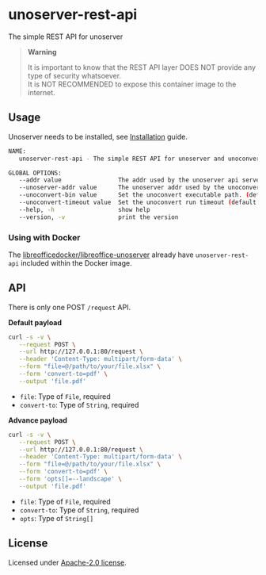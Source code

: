 # unoserver-rest-api

The simple REST API for unoserver

> **Warning**
>
> It is important to know that the REST API layer DOES NOT provide any type of security whatsoever.  
> It is NOT RECOMMENDED to expose this container image to the internet.

## Usage

Unoserver needs to be installed, see [Installation](https://github.com/unoconv/unoserver#installation) guide.

```sh
NAME:
   unoserver-rest-api - The simple REST API for unoserver and unoconvert

GLOBAL OPTIONS:
   --addr value                The addr used by the unoserver api server (default: "0.0.0.0:80")
   --unoserver-addr value      The unoserver addr used by the unoconvert (default: "127.0.0.1:2002") [$UNOSERVER_ADDR]
   --unoconvert-bin value      Set the unoconvert executable path. (default: "unoconvert") [$UNOCONVERT_BIN]
   --unoconvert-timeout value  Set the unoconvert run timeout (default: 0s) [$UNOCONVERT_TIMEOUT]
   --help, -h                  show help
   --version, -v               print the version
```

### Using with Docker

The [libreofficedocker/libreoffice-unoserver](https://github.com/libreofficedocker/libreoffice-unoserver) already have `unoserver-rest-api` included within the Docker image.

## API

There is only one POST `/request` API.

**Default payload**

```sh
curl -s -v \
   --request POST \
   --url http://127.0.0.1:80/request \
   --header 'Content-Type: multipart/form-data' \
   --form "file=@/path/to/your/file.xlsx" \
   --form 'convert-to=pdf' \
   --output 'file.pdf'
```

- `file`: Type of `File`, required
- `convert-to`: Type of `String`, required

**Advance payload**

```sh
curl -s -v \
   --request POST \
   --url http://127.0.0.1:80/request \
   --header 'Content-Type: multipart/form-data' \
   --form "file=@/path/to/your/file.xlsx" \
   --form 'convert-to=pdf' \
   --form 'opts[]=--landscape' \
   --output 'file.pdf'
```

- `file`: Type of `File`, required
- `convert-to`: Type of `String`, required
- `opts`: Type of `String[]`

## License

Licensed under [Apache-2.0 license](LICENSE).
